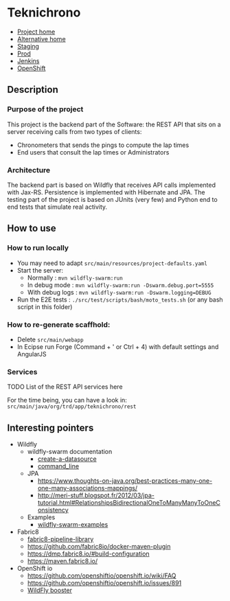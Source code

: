 # Teknichrono

* [Project home](https://github.com/fabricepipart/teknichrono)
* [Alternative home](https://bitbucket.org/trdteam/teknichrono/overview)
* [Staging](http://teknichrono-fabrice-pipart-stage.b542.starter-us-east-2a.openshiftapps.com/)
* [Prod](http://frontend-fabrice-pipart-run.b542.starter-us-east-2a.openshiftapps.com/)
* [Jenkins](https://jenkins.openshift.io/job/fabricepipart/job/teknichrono/)
* [OpenShift](https://console.starter-us-east-2a.openshift.com/console/project/fabrice-pipart/browse/pipelines)

## Description

### Purpose of the project

This project is the backend part of the Software: the REST API that sits on a server receiving calls from two types of clients:

* Chronometers that sends the pings to compute the lap times
* End users that consult the lap times or Administrators

### Architecture

The backend part is based on Wildfly that receives API calls implemented with Jax-RS. Persistence is implemented with Hibernate and JPA.
The testing part of the project is based on JUnits (very few) and Python end to end tests that simulate real activity.

## How to use

### How to run locally

* You may need to adapt ```src/main/resources/project-defaults.yaml```
* Start the server:
  * Normally : ```mvn wildfly-swarm:run```
  * In debug mode : ```mvn wildfly-swarm:run -Dswarm.debug.port=5555```
  * With debug logs : ```mvn wildfly-swarm:run -Dswarm.logging=DEBUG```
* Run the E2E tests : ```./src/test/scripts/bash/moto_tests.sh``` (or any bash script in this folder)

### How to re-generate scaffhold:

* Delete ```src/main/webapp```
* In Ecipse run Forge (Command + ' or Ctrl + 4) with default settings and AngularJS

### Services

TODO List of the REST API services here

For the time being, you can have a look in: ```src/main/java/org/trd/app/teknichrono/rest```

## Interesting pointers

* Wildfly
  * wildfly-swarm documentation
    * [create-a-datasource](https://howto.wildfly-swarm.io/create-a-datasource/)
    * [command_line](https://wildfly-swarm.gitbooks.io/wildfly-swarm-users-guide/configuration/command_line.html)
  * JPA
    * https://www.thoughts-on-java.org/best-practices-many-one-one-many-associations-mappings/
    * http://meri-stuff.blogspot.fr/2012/03/jpa-tutorial.html#RelationshipsBidirectionalOneToManyManyToOneConsistency
  * Examples
    * [wildfly-swarm-examples](https://github.com/wildfly-swarm/wildfly-swarm-examples)
* Fabric8
  * [fabric8-pipeline-library](https://github.com/fabric8io/fabric8-pipeline-library)
  * https://github.com/fabric8io/docker-maven-plugin
  * https://dmp.fabric8.io/#build-configuration
  * https://maven.fabric8.io/
* OpenShift io
  * https://github.com/openshiftio/openshift.io/wiki/FAQ
  * https://github.com/openshiftio/openshift.io/issues/891
  * [WildFly booster](https://github.com/openshiftio/booster-parent/blob/master/pom.xml)